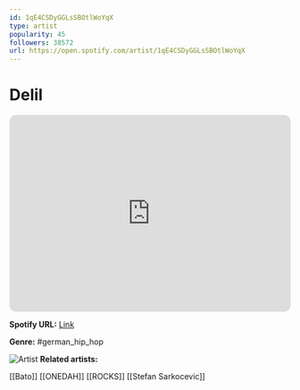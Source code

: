 ```yaml
---
id: 1qE4CSDyGGLsSBOtlWoYqX
type: artist
popularity: 45
followers: 38572
url: https://open.spotify.com/artist/1qE4CSDyGGLsSBOtlWoYqX
---
```

# Delil

<iframe style="border-radius:12px" src="https://open.spotify.com/embed/artist/1qE4CSDyGGLsSBOtlWoYqX" width="100%" height="352" frameBorder="0" allowfullscreen="" allow="autoplay; clipboard-write; encrypted-media; fullscreen; picture-in-picture" loading="lazy"></iframe>

**Spotify URL:** [Link](https://open.spotify.com/artist/1qE4CSDyGGLsSBOtlWoYqX)

**Genre:**  #german_hip_hop

![Artist](https://i.scdn.co/image/ab6761610000e5ebc0809730c986ab4c21e2b0dc)
**Related artists:**

[[Bato]]
[[ONEDAH]]
[[ROCKS]]
[[Stefan Sarkocevic]]
